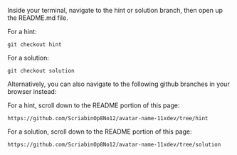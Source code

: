 Inside your terminal, navigate to the hint or solution branch, then open up the README.md file.

For a hint:

```
git checkout hint
```

For a solution:

```
git checkout solution
```

Alternatively, you can also navigate to the following github branches in your browser instead:

For a hint, scroll down to the README portion of this page:

```
https://github.com/ScriabinOp8No12/avatar-name-11xdev/tree/hint
```

For a solution, scroll down to the README portion of this page:

```
https://github.com/ScriabinOp8No12/avatar-name-11xdev/tree/solution
```